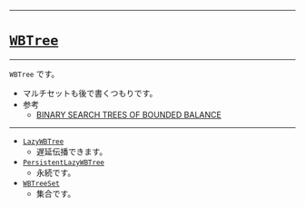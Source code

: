 _____

# [`WBTree`](https://github.com/titanium-22/Library_py/tree/main/DataStructures/WBTree)

_____

`WBTree` です。
- マルチセットも後で書くつもりです。
- 参考
  - [BINARY SEARCH TREES OF BOUNDED BALANCE](https://dl.acm.org/doi/pdf/10.1145/800152.804906)

_____

- [`LazyWBTree`](./LazyWBTree.md)
  - 遅延伝播できます。
- [`PersistentLazyWBTree`](./PersistentLazyWBTree.md)
  - 永続です。
- [`WBTreeSet`](./WBTreeSet.md)
  - 集合です。


